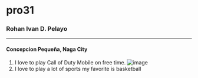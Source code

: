 # pro31
### **Rohan Ivan D. Pelayo**
---
#### Concepcion Pequeña, Naga City
1. I love to play Call of Duty Mobile on free time.
![image](https://github.com/user-attachments/assets/ef7ed2f5-e52c-4116-9017-0846a2d31e9b)
2. I love to play a lot of sports my favorite is basketball
